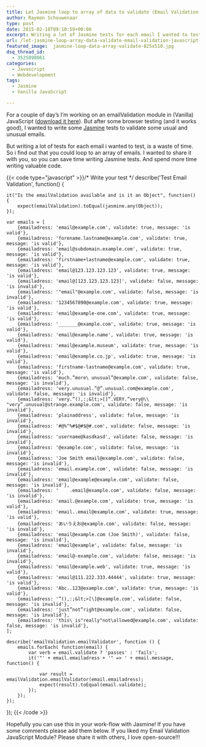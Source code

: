 ```yaml
---
title: Let Jasmine loop to array of data to validate (Email Validation JavaScript example)
author: Raymon Schouwenaar
type: post
date: 2015-02-18T09:10:59+00:00
excerpt: Writing a lot of Jasmine tests for each email I wanted to test, is a waste of time! You can loop trough an array of all emails. So for each email there will be an test! Find out how I did it! (included Jasmine code and code of my Email Validation JavaScript Module)
url: /let-jasmine-loop-array-data-validate-email-validation-javascript-example/
featured_image:  jasmine-loop-data-array-validate-825x510.jpg
dsq_thread_id:
  - 3525898061
categories:
  - Javascript
  - Webdevelopment
tags:
  - Jasmine
  - Vanilla JavaScript

---
```

For a couple of day&#8217;s I&#8217;m working on an emailValidation module in (Vanilla) JavaScript ([download it here][1]). But after some browser testing (and it works good), I wanted to write some [Jasmine][2] tests to validate some usual and unusual emails.

But writing a lot of tests for each email i wanted to test, is a waste of time. So i find out that you could loop to an array of emails. I wanted to share it with you, so you can save time writing Jasmine tests. And spend more time writing valuable code.

{{< code type="javascript" >}}/* Write your test */
describe('Test Email Validation', function() {

    it("Is the emailValidation available and is it an Object", function() {
        expect(emailValidation).toEqual(jasmine.any(Object));
    });

    var emails = [
        {emailadress: 'email@example.com', validate: true, message: 'is valid'},
        {emailadress: 'forename.lastname@example.com', validate: true, message: 'is valid'},
        {emailadress: 'email@subdomain.example.com', validate: true, message: 'is valid'},
        {emailadress: 'firstname+lastname@example.com', validate: true, message: 'is valid'},
        {emailadress: 'email@123.123.123.123', validate: true, message: 'is valid'},
        {emailadress: 'email@[123.123.123.123]', validate: false, message: 'is invalid'},
        {emailadress: '"email"@example.com', validate: false, message: 'is invalid'},
        {emailadress: '1234567890@example.com', validate: true, message: 'is valid'},
        {emailadress: 'email@example-one.com', validate: true, message: 'is valid'},
        {emailadress: '_______@example.com', validate: true, message: 'is valid'},
        {emailadress: 'email@example.name', validate: true, message: 'is valid'},
        {emailadress: 'email@example.museum', validate: true, message: 'is valid'},
        {emailadress: 'email@example.co.jp', validate: true, message: 'is valid'},
        {emailadress: 'firstname-lastname@example.com', validate: true, message: 'is valid'},
        {emailadress: 'much.”more\ unusual”@example.com', validate: false, message: 'is invalid'},
        {emailadress: 'very.unusual.”@”.unusual.com@example.com', validate: false, message: 'is invalid'},
        {emailadress: 'very.”(),:;&lt;>[]”.VERY.”very@\\ "very”.unusual@strange.example.com', validate: false, message: 'is invalid'},
        {emailadress: 'plainaddress', validate: false, message: 'is invalid'},
        {emailadress: '#@%^%#$@#$@#.com', validate: false, message: 'is invalid'},
        {emailadress: 'username@kasdkasd', validate: false, message: 'is invalid'},
        {emailadress: '@example.com', validate: false, message: 'is invalid'},
        {emailadress: 'Joe Smith email@example.com', validate: false, message: 'is invalid'},
        {emailadress: 'email.example.com', validate: false, message: 'is invalid'},
        {emailadress: 'email@example@example.com', validate: false, message: 'is invalid'},
        {emailadress: '    .email@example.com', validate: false, message: 'is invalid'},
        {emailadress: 'email.@example.com', validate: true, message: 'is valid'},
        {emailadress: 'email..email@example.com', validate: true, message: 'is valid'},
        {emailadress: 'あいうえお@example.com', validate: false, message: 'is invalid'},
        {emailadress: 'email@example.com (Joe Smith)', validate: false, message: 'is invalid'},
        {emailadress: 'email@example', validate: false, message: 'is invalid'},
        {emailadress: 'email@-example.com', validate: false, message: 'is invalid'},
        {emailadress: 'email@example.web', validate: true, message: 'is valid'},
        {emailadress: 'email@111.222.333.44444', validate: true, message: 'is valid'},
        {emailadress: 'Abc..123@example.com', validate: true, message: 'is valid'},
        {emailadress: '”(),:;&lt;>[\]@example.com', validate: false, message: 'is invalid'},
        {emailadress: 'just”not”right@example.com', validate: false, message: 'is invalid'},
        {emailadress: 'this\ is"really"not\allowed@example.com', validate: false, message: 'is invalid'},
    ];

    describe('emailValidation.emailValidator', function () {
        emails.forEach( function(email) {
            var verb = email.validate ? 'passes' : 'fails';
            it('"' + email.emailadress + '" => ' + email.message, function() {

                var result = emailValidation.emailValidator(email.emailadress);
                expect(result).toEqual(email.validate);
            });
        });
    });

});
{{< /code >}}

Hopefully you can use this in your work-flow with Jasmine! If you have some comments please add them below. If you liked my Email Validation JavaScript Module? Please share it with others, I love open-source!!!

 [1]: https://gist.github.com/raymonschouwenaar/87c624bbd65e80371e2d
 [2]: http://jasmine.github.io/